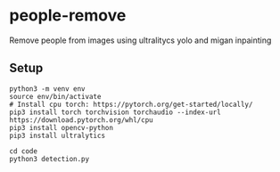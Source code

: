 # people-remove
Remove people from images using ultralitycs yolo and migan inpainting

## Setup

```
python3 -m venv env
source env/bin/activate
# Install cpu torch: https://pytorch.org/get-started/locally/
pip3 install torch torchvision torchaudio --index-url https://download.pytorch.org/whl/cpu
pip3 install opencv-python
pip3 install ultralytics
```

```
cd code
python3 detection.py
```